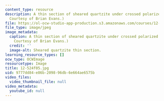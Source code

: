 ```yaml
---
content_type: resource
description: A thin section of sheared quartzite under crossed polarized light. (Image
  Courtesy of Brian Evans.)
file: https://ol-ocw-studio-app-production.s3.amazonaws.com/courses/12-524-mechanical-properties-of-rocks-fall-2005/9777dd84e86b209896db6e664ae6575b_12-524f05.jpg
file_type: image/jpeg
image_metadata:
  caption: A thin section of sheared quartzite under crossed polarized light. (Image
    Courtesy of Brian Evans.)
  credit: ''
  image-alt: Sheared quartzite thin section.
learning_resource_types: []
ocw_type: OCWImage
resourcetype: Image
title: 12-524f05.jpg
uid: 9777dd84-e86b-2098-96db-6e664ae6575b
video_files:
  video_thumbnail_file: null
video_metadata:
  youtube_id: null
---
```

